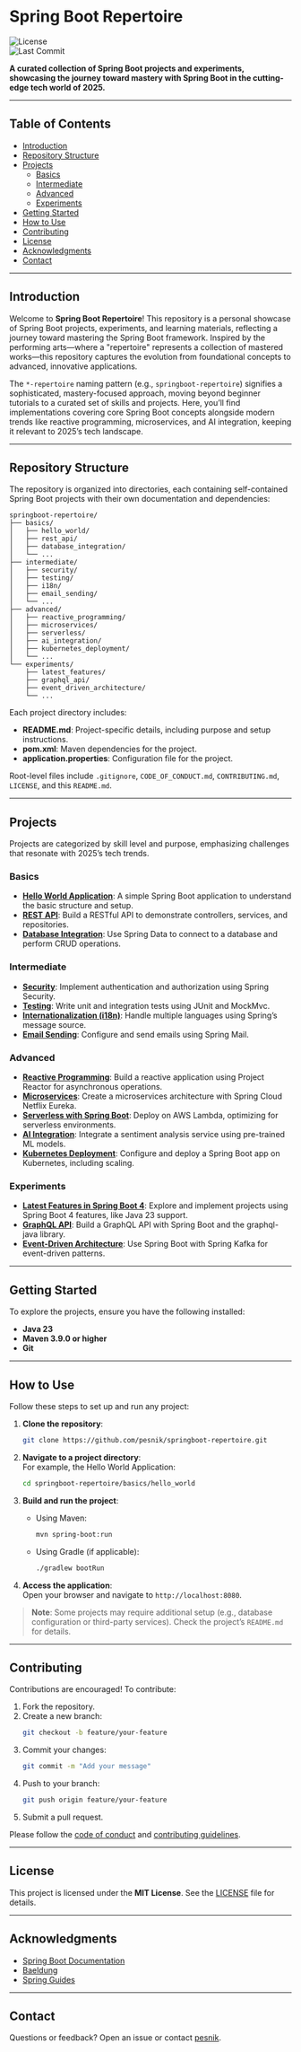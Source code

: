 # Spring Boot Repertoire

![License](https://img.shields.io/badge/license-MIT-blue.svg)  
![Last Commit](https://img.shields.io/github/last-commit/pesnik/springboot-repertoire)

**A curated collection of Spring Boot projects and experiments, showcasing the journey toward mastery with Spring Boot in the cutting-edge tech world of 2025.**

---

## Table of Contents

- [Introduction](#introduction)
- [Repository Structure](#repository-structure)
- [Projects](#projects)
  - [Basics](#basics)
  - [Intermediate](#intermediate)
  - [Advanced](#advanced)
  - [Experiments](#experiments)
- [Getting Started](#getting-started)
- [How to Use](#how-to-use)
- [Contributing](#contributing)
- [License](#license)
- [Acknowledgments](#acknowledgments)
- [Contact](#contact)

---

## Introduction

Welcome to **Spring Boot Repertoire**! This repository is a personal showcase of Spring Boot projects, experiments, and learning materials, reflecting a journey toward mastering the Spring Boot framework. Inspired by the performing arts—where a "repertoire" represents a collection of mastered works—this repository captures the evolution from foundational concepts to advanced, innovative applications.

The `*-repertoire` naming pattern (e.g., `springboot-repertoire`) signifies a sophisticated, mastery-focused approach, moving beyond beginner tutorials to a curated set of skills and projects. Here, you’ll find implementations covering core Spring Boot concepts alongside modern trends like reactive programming, microservices, and AI integration, keeping it relevant to 2025’s tech landscape.

---

## Repository Structure

The repository is organized into directories, each containing self-contained Spring Boot projects with their own documentation and dependencies:

```
springboot-repertoire/
├── basics/
│   ├── hello_world/
│   ├── rest_api/
│   ├── database_integration/
│   └── ...
├── intermediate/
│   ├── security/
│   ├── testing/
│   ├── i18n/
│   ├── email_sending/
│   └── ...
├── advanced/
│   ├── reactive_programming/
│   ├── microservices/
│   ├── serverless/
│   ├── ai_integration/
│   ├── kubernetes_deployment/
│   └── ...
└── experiments/
    ├── latest_features/
    ├── graphql_api/
    ├── event_driven_architecture/
    └── ...
```

Each project directory includes:
- **README.md**: Project-specific details, including purpose and setup instructions.
- **pom.xml**: Maven dependencies for the project.
- **application.properties**: Configuration file for the project.

Root-level files include `.gitignore`, `CODE_OF_CONDUCT.md`, `CONTRIBUTING.md`, `LICENSE`, and this `README.md`.

---

## Projects

Projects are categorized by skill level and purpose, emphasizing challenges that resonate with 2025’s tech trends.

### Basics
- **[Hello World Application](basics/hello_world/)**: A simple Spring Boot application to understand the basic structure and setup.
- **[REST API](basics/rest_api/)**: Build a RESTful API to demonstrate controllers, services, and repositories.
- **[Database Integration](basics/database_integration/)**: Use Spring Data to connect to a database and perform CRUD operations.

### Intermediate
- **[Security](intermediate/security/)**: Implement authentication and authorization using Spring Security.
- **[Testing](intermediate/testing/)**: Write unit and integration tests using JUnit and MockMvc.
- **[Internationalization (i18n)](intermediate/i18n/)**: Handle multiple languages using Spring’s message source.
- **[Email Sending](intermediate/email_sending/)**: Configure and send emails using Spring Mail.

### Advanced
- **[Reactive Programming](advanced/reactive_programming/)**: Build a reactive application using Project Reactor for asynchronous operations.
- **[Microservices](advanced/microservices/)**: Create a microservices architecture with Spring Cloud Netflix Eureka.
- **[Serverless with Spring Boot](advanced/serverless/)**: Deploy on AWS Lambda, optimizing for serverless environments.
- **[AI Integration](advanced/ai_integration/)**: Integrate a sentiment analysis service using pre-trained ML models.
- **[Kubernetes Deployment](advanced/kubernetes_deployment/)**: Configure and deploy a Spring Boot app on Kubernetes, including scaling.

### Experiments
- **[Latest Features in Spring Boot 4](experiments/latest_features/)**: Explore and implement projects using Spring Boot 4 features, like Java 23 support.
- **[GraphQL API](experiments/graphql_api/)**: Build a GraphQL API with Spring Boot and the graphql-java library.
- **[Event-Driven Architecture](experiments/event_driven_architecture/)**: Use Spring Boot with Spring Kafka for event-driven patterns.

---

## Getting Started

To explore the projects, ensure you have the following installed:
- **Java 23**
- **Maven 3.9.0 or higher**
- **Git**

---

## How to Use

Follow these steps to set up and run any project:

1. **Clone the repository**:  
   ```bash
   git clone https://github.com/pesnik/springboot-repertoire.git
   ```

2. **Navigate to a project directory**:  
   For example, the Hello World Application:  
   ```bash
   cd springboot-repertoire/basics/hello_world
   ```

3. **Build and run the project**:  
   - Using Maven:  
     ```bash
     mvn spring-boot:run
     ```
   - Using Gradle (if applicable):  
     ```bash
     ./gradlew bootRun
     ```

4. **Access the application**:  
   Open your browser and navigate to `http://localhost:8080`.

> **Note**: Some projects may require additional setup (e.g., database configuration or third-party services). Check the project’s `README.md` for details.

---

## Contributing

Contributions are encouraged! To contribute:

1. Fork the repository.  
2. Create a new branch:  
   ```bash
   git checkout -b feature/your-feature
   ```  
3. Commit your changes:  
   ```bash
   git commit -m "Add your message"
   ```  
4. Push to your branch:  
   ```bash
   git push origin feature/your-feature
   ```  
5. Submit a pull request.

Please follow the [code of conduct](CODE_OF_CONDUCT.md) and [contributing guidelines](CONTRIBUTING.md).

---

## License

This project is licensed under the **MIT License**. See the [LICENSE](LICENSE) file for details.

---

## Acknowledgments

- [Spring Boot Documentation](https://docs.spring.io/spring-boot)
- [Baeldung](https://www.baeldung.com)
- [Spring Guides](https://spring.io/guides)

---

## Contact

Questions or feedback? Open an issue or contact [pesnik](https://github.com/pesnik).

